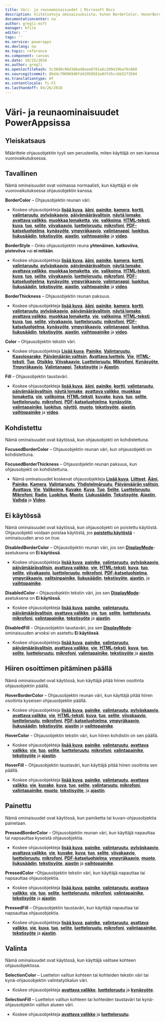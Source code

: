 ```yaml
---
title: Väri- ja reunaominaisuudet | Microsoft Docs
description: Viitetietoja ominaisuuksista, kuten BorderColor, HoverBorderColor ja PressedBorderColor
documentationcenter: na
author: gregli-msft
manager: kfile
editor: ''
tags: ''
ms.service: powerapps
ms.devlang: na
ms.topic: reference
ms.component: canvas
ms.date: 10/25/2016
ms.author: gregli
ms.openlocfilehash: 5c30d0c96d3d6ad8eee0781a6c209419ba70c860
ms.sourcegitcommit: 8bd4c700969d0fd42950581e03fd5ccbb5273584
ms.translationtype: HT
ms.contentlocale: fi-FI
ms.lasthandoff: 04/26/2018
---
```

# <a name="color-and-border-properties-in-powerapps"></a>Väri- ja reunaominaisuudet PowerAppsissa
## <a name="overview"></a>Yleiskatsaus
Määrittele ohjausobjektin tyyli sen perusteella, miten käyttäjä on sen kanssa vuorovaikutuksessa.

## <a name="normal"></a>Tavallinen
Nämä ominaisuudet ovat voimassa normaalisti, kun käyttäjä ei ole vuorovaikutuksessa ohjausobjektin kanssa.

**BorderColor** – Ohjausobjektin reunan väri.

* Koskee ohjausobjekteja **[lisää kuva](control-add-picture.md)**, **[ääni](control-audio-video.md)**, **[painike](control-button.md)**, **[kamera](control-camera.md)**, **[kortti](control-card.md)**, **[valintaruutu](control-check-box.md)**, **[pylväskaavio](control-column-line-chart.md)**, **[päivämäärävalitsin](control-date-picker.md)**, **[näytä lomake](control-form-detail.md)**, **[avattava valikko](control-drop-down.md)**, **[muokkaa lomaketta](control-form-detail.md)**, **[vie](control-export-import.md)**, **[valikoima](control-gallery.md)**, **[HTML-teksti](control-html-text.md)**, **[kuva](control-image.md)**, **[tuo](control-export-import.md)**, **[selite](control-text-box.md)**, **[viivakaavio](control-column-line-chart.md)**, **[luetteloruutu](control-list-box.md)**, **[mikrofoni](control-microphone.md)**, **[PDF-katseluohjelma](control-pdf-viewer.md)**, **[kynäsyöte](control-pen-input.md)**, **[ympyräkaavio](control-pie-chart.md)**, **[valintanappi](control-radio.md)**, **[luokitus](control-rating.md)**, **[liukusäädin](control-slider.md)**, **[tekstisyöte](control-text-input.md)**, **[ajastin](control-timer.md)**, **[vaihtopainike](control-toggle.md)** ja **[video](control-audio-video.md)**.

**BorderStyle** – Onko ohjausobjektin reuna **yhtenäinen**, **katkoviiva**, **pisteviiva** vai **ei mitään**.

* Koskee ohjausobjekteja **[lisää kuva](control-add-picture.md)**, **[ääni](control-audio-video.md)**, **[painike](control-button.md)**, **[kamera](control-camera.md)**, **[kortti](control-card.md)**, **[valintaruutu](control-check-box.md)**, **[pylväskaavio](control-column-line-chart.md)**, **[päivämäärävalitsin](control-date-picker.md)**, **[näytä lomake](control-form-detail.md)**, **[avattava valikko](control-drop-down.md)**, **[muokkaa lomaketta](control-form-detail.md)**, **[vie](control-export-import.md)**, **[valikoima](control-gallery.md)**, **[HTML-teksti](control-html-text.md)**, **[kuva](control-image.md)**, **[tuo](control-export-import.md)**, **[selite](control-text-box.md)**, **[viivakaavio](control-column-line-chart.md)**, **[luetteloruutu](control-list-box.md)**, **[mikrofoni](control-microphone.md)**, **[PDF-katseluohjelma](control-pdf-viewer.md)**, **[kynäsyöte](control-pen-input.md)**, **[ympyräkaavio](control-pie-chart.md)**, **[valintanappi](control-radio.md)**, **[luokitus](control-rating.md)**, **[liukusäädin](control-slider.md)**, **[tekstisyöte](control-text-input.md)**, **[ajastin](control-timer.md)**, **[vaihtopainike](control-toggle.md)** ja **[video](control-audio-video.md)**.

**BorderThickness** – Ohjausobjektin reunan paksuus.

* Koskee ohjausobjekteja **[lisää kuva](control-add-picture.md)**, **[ääni](control-audio-video.md)**, **[painike](control-button.md)**, **[kamera](control-camera.md)**, **[kortti](control-card.md)**, **[valintaruutu](control-check-box.md)**, **[pylväskaavio](control-column-line-chart.md)**, **[päivämäärävalitsin](control-date-picker.md)**, **[näytä lomake](control-form-detail.md)**, **[avattava valikko](control-drop-down.md)**, **[muokkaa lomaketta](control-form-detail.md)**, **[vie](control-export-import.md)**, **[valikoima](control-gallery.md)**, **[HTML-teksti](control-html-text.md)**, **[kuva](control-image.md)**, **[tuo](control-export-import.md)**, **[selite](control-text-box.md)**, **[viivakaavio](control-column-line-chart.md)**, **[luetteloruutu](control-list-box.md)**, **[mikrofoni](control-microphone.md)**, **[PDF-katseluohjelma](control-pdf-viewer.md)**, **[kynäsyöte](control-pen-input.md)**, **[ympyräkaavio](control-pie-chart.md)**, **[valintanappi](control-radio.md)**, **[luokitus](control-rating.md)**, **[liukusäädin](control-slider.md)**, **[tekstisyöte](control-text-input.md)**, **[ajastin](control-timer.md)**, **[vaihtopainike](control-toggle.md)** ja **[video](control-audio-video.md)**.

**Color** – Ohjausobjektin tekstin väri.

* Koskee ohjausobjekteja **[Lisää kuva](control-add-picture.md)**, **[Painike](control-button.md)**, **[Valintaruutu](control-check-box.md)**, **[Kaaviosarake](control-column-line-chart.md)**, **[Päivämäärän valitsin](control-date-picker.md)**, **[Avattava luettelo](control-drop-down.md)**, **[Vie](control-export-import.md)**, **[HTML-teksti](control-html-text.md)**, **[Tuo](control-export-import.md)**, **[Otsikko](control-text-box.md)**, **[Viivakaavio](control-column-line-chart.md)**, **[Luetteloruutu](control-list-box.md)**, **[Mikrofoni](control-microphone.md)**, **[Kynäsyöte](control-pen-input.md)**, **[Ympyräkaavio](control-pie-chart.md)**, **[Valintanappi](control-radio.md)**, **[Tekstisyöte](control-text-input.md)** ja **[Ajastin](control-timer.md)**.

**Fill** – Ohjausobjektin taustaväri.

* Koskee ohjausobjekteja **[lisää kuva](control-add-picture.md)**, **[ääni](control-audio-video.md)**, **[painike](control-button.md)**, **[kortti](control-card.md)**, **[valintaruutu](control-check-box.md)**, **[päivämäärävalitsin](control-date-picker.md)**, **[näytä lomake](control-form-detail.md)**, **[avattava valikko](control-drop-down.md)**, **[muokkaa lomaketta](control-form-detail.md)**, **[vie](control-export-import.md)**, **[valikoima](control-gallery.md)**, **[HTML-teksti](control-html-text.md)**, **[kuvake](control-shapes-icons.md)**, **[kuva](control-image.md)**, **[tuo](control-export-import.md)**, **[selite](control-text-box.md)**, **[luetteloruutu](control-list-box.md)**, **[mikrofoni](control-microphone.md)**, **[PDF-katseluohjelma](control-pdf-viewer.md)**, **[kynäsyöte](control-pen-input.md)**, **[valintapainike](control-radio.md)**, **[luokitus](control-rating.md)**, **[näyttö](control-screen.md)**, **[muoto](control-shapes-icons.md)**, **[tekstisyöte](control-text-input.md)**, **[ajastin](control-timer.md)**, **[vaihtopainike](control-toggle.md)** ja **[video](control-audio-video.md)**.

## <a name="focused"></a>Kohdistettu
Nämä ominaisuudet ovat käytössä, kun ohjausobjekti on kohdistettuna.

**FocusedBorderColor** – Ohjausobjektin reunan väri, kun ohjausobjekti on kohdistettuna.

**FocusedBorderThickness** – Ohjausobjektin reunan paksuus, kun ohjausobjekti on kohdistettuna.

* Nämä ominaisuudet koskevat ohjausobjekteja **[Lisää kuva](control-add-picture.md)**, **[Liitteet](control-attachments.md)**, **[Ääni](control-audio-video.md)**, **[Painike](control-button.md)**, **[Kamera](control-camera.md)**, **[Valintaruutu](control-check-box.md)**, **[Yhdistelmäruutu](control-combo-box.md)**, **[Päivämäärän valitsin](control-date-picker.md)**, **[Avattava](control-drop-down.md)**, **[Vie](control-export-import.md)**, **[Valikoima](control-gallery.md)**, **[Kuvake](control-shapes-icons.md)**, **[Kuva](control-image.md)**, **[Tuo](control-export-import.md)**, **[Selite](control-text-box.md)**, **[Luetteloruutu](control-list-box.md)**, **[Mikrofoni](control-microphone.md)**, **[Radio](control-radio.md)**, **[Luokitus](control-rating.md)**, **[Muoto](control-shapes-icons.md)**, **[Liukusäädin](control-slider.md)**, **[Tekstisyöte](control-text-input.md)**, **[Ajastin](control-timer.md)**, **[Vaihda](control-toggle.md)** ja **[Video](control-audio-video.md)**.

## <a name="disabled"></a>Ei käytössä
Nämä ominaisuudet ovat käytössä, kun ohjausobjekti on poistettu käytöstä.  Ohjausobjekti voidaan poistaa käytöstä, jos **[poistettu käytöstä](properties-core.md)** -ominaisuuden arvo on *true*.

**DisabledBorderColor** – Ohjausobjektin reunan väri, jos sen **[DisplayMode](properties-core.md)**-asetuksena on **Ei käytössä**.

* Koskee ohjausobjekteja **[lisää kuva](control-add-picture.md)**, **[painike](control-button.md)**, **[valintaruutu](control-check-box.md)**, **[pylväskaavio](control-column-line-chart.md)**, **[päivämäärävalitsin](control-date-picker.md)**, **[avattava valikko](control-drop-down.md)**, **[vie](control-export-import.md)**, **[HTML-teksti](control-html-text.md)**, **[kuva](control-image.md)**, **[tuo](control-export-import.md)**, **[selite](control-text-box.md)**, **[viivakaavio](control-column-line-chart.md)**, **[luetteloruutu](control-list-box.md)**, **[mikrofoni](control-microphone.md)**, **[PDF-katseluohjelma](control-pdf-viewer.md)**, **[ympyräkaavio](control-pie-chart.md)**, **[valitsinpainike](control-radio.md)**, **[liukusäädin](control-slider.md)**, **[tekstisyöte](control-text-input.md)**, **[ajastin](control-timer.md)**, ja **[vaihtopainike](control-toggle.md)**.

**DisabledColor** – Ohjausobjektin tekstin väri, jos sen **[DisplayMode](properties-core.md)**-asetuksena on **Ei käytössä**.

* Koskee ohjausobjekteja **[lisää kuva](control-add-picture.md)**, **[painike](control-button.md)**, **[valintaruutu](control-check-box.md)**, **[päivämäärävalitsin](control-date-picker.md)**, **[avattava valikko](control-drop-down.md)**, **[vie](control-export-import.md)**, **[tuo](control-export-import.md)**, **[selite](control-text-box.md)**, **[luetteloruutu](control-list-box.md)**, **[mikrofoni](control-microphone.md)**, **[valintapainike](control-radio.md)**, **[tekstisyöte](control-text-input.md)** ja **[ajastin](control-timer.md)**.

**DisabledFill** – Ohjausobjektin taustaväri, jos sen **[DisplayMode](properties-core.md)**-ominaisuuden arvoksi on asetettu **Ei käytössä**.

* Koskee ohjausobjekteja **[lisää kuva](control-add-picture.md)**, **[painike](control-button.md)**, **[valintaruutu](control-check-box.md)**, **[päivämäärävalitsin](control-date-picker.md)**, **[avattava valikko](control-drop-down.md)**, **[vie](control-export-import.md)**, **[HTML-teksti](control-html-text.md)**, **[kuva](control-image.md)**, **[tuo](control-export-import.md)**, **[selite](control-text-box.md)**, **[luetteloruutu](control-list-box.md)**, **[mikrofoni](control-microphone.md)**, **[valintapainike](control-radio.md)**, **[tekstisyöte](control-text-input.md)** ja **[ajastin](control-timer.md)**.

## <a name="hover"></a>Hiiren osoittimen pitäminen päällä
Nämä ominaisuudet ovat käytössä, kun käyttäjä pitää hiiren osoitinta ohjausobjektin päällä.

**HoverBorderColor** – Ohjausobjektin reunan väri, kun käyttäjä pitää hiiren osoitinta kyseisen ohjausobjektin päällä.

* Koskee ohjausobjekteja **[lisää kuva](control-add-picture.md)**, **[painike](control-button.md)**, **[valintaruutu](control-check-box.md)**, **[pylväskaavio](control-column-line-chart.md)**, **[avattava valikko](control-drop-down.md)**, **[vie](control-export-import.md)**, **[HTML-teksti](control-html-text.md)**, **[kuva](control-image.md)**, **[tuo](control-export-import.md)**, **[selite](control-text-box.md)**, **[viivakaavio](control-column-line-chart.md)**, **[luetteloruutu](control-list-box.md)**, **[mikrofoni](control-microphone.md)**, **[PDF-katseluohjelma](control-pdf-viewer.md)**, **[ympyräkaavio](control-pie-chart.md)**, **[liukusäädin](control-slider.md)**, **[tekstisyöte](control-text-input.md)**, **[ajastin](control-timer.md)** ja **[vaihtopainike](control-toggle.md)**.

**HoverColor** – Ohjausobjektin tekstin väri, kun hiiren kohdistin on sen päällä.

* Koskee ohjausobjekteja **[lisää kuva](control-add-picture.md)**, **[painike](control-button.md)**, **[valintaruutu](control-check-box.md)**, **[avattava valikko](control-drop-down.md)**, **[vie](control-export-import.md)**, **[tuo](control-export-import.md)**, **[selite](control-text-box.md)**, **[luetteloruutu](control-list-box.md)**, **[mikrofoni](control-microphone.md)**, **[valintapainike](control-radio.md)**, **[tekstisyöte](control-text-input.md)** ja **[ajastin](control-timer.md)**.

**HoverFill** – Ohjausobjektin taustaväri, kun käyttäjä pitää hiiren osoitinta sen päällä.

* Koskee ohjausobjekteja **[lisää kuva](control-add-picture.md)**, **[painike](control-button.md)**, **[valintaruutu](control-check-box.md)**, **[avattava valikko](control-drop-down.md)**, **[vie](control-export-import.md)**, **[kuvake](control-shapes-icons.md)**, **[kuva](control-image.md)**, **[tuo](control-export-import.md)**, **[selite](control-text-box.md)**, **[valintaruutu](control-list-box.md)**, **[mikrofoni](control-microphone.md)**, **[valintapainike](control-radio.md)**, **[muoto](control-shapes-icons.md)**, **[tekstisyöte](control-text-input.md)**, ja **[ajastin](control-timer.md)**.

## <a name="pressed"></a>Painettu
Nämä ominaisuudet ovat käytössä, kun painiketta tai kuvan-ohjausobjektia painetaan.

**PressedBorderColor** – Ohjausobjektin reunan väri, kun käyttäjä napauttaa tai napsauttaa kyseistä ohjausobjektia.

* Koskee ohjausobjekteja **[lisää kuva](control-add-picture.md)**, **[painike](control-button.md)**, **[valintaruutu](control-check-box.md)**, **[pylväskaavio](control-column-line-chart.md)**, **[avattava valikko](control-drop-down.md)**, **[vie](control-export-import.md)**, **[kuvake](control-shapes-icons.md)**, **[kuva](control-image.md)**, **[tuo](control-export-import.md)**, **[selite](control-text-box.md)**, **[viivakaavio](control-column-line-chart.md)**, **[luetteloruutu](control-list-box.md)**, **[mikrofoni](control-microphone.md)**, **[PDF-katseluohjelma](control-pdf-viewer.md)**, **[ympyräkaavio](control-pie-chart.md)**, **[muoto](control-shapes-icons.md)**, **[liukusäädin](control-slider.md)**, **[tekstisyöte](control-text-input.md)**, **[ajastin](control-timer.md)** ja **[vaihtopainike](control-toggle.md)**.

**PressedColor** –Ohjausobjektin tekstin väri, kun käyttäjä napauttaa tai napsauttaa ohjausobjektia.

* Koskee ohjausobjekteja **[lisää kuva](control-add-picture.md)**, **[painike](control-button.md)**, **[valintaruutu](control-check-box.md)**, **[avattava valikko](control-drop-down.md)**, **[vie](control-export-import.md)**, **[tuo](control-export-import.md)**, **[selite](control-text-box.md)**, **[luetteloruutu](control-list-box.md)**, **[mikrofoni](control-microphone.md)**, **[valintapainike](control-radio.md)**, **[tekstisyöte](control-text-input.md)** ja **[ajastin](control-timer.md)**.

**PressedFill** – Ohjausobjektin taustaväri, kun käyttäjä napauttaa tai napsauttaa ohjausobjektia.

* Koskee ohjausobjekteja **[lisää kuva](control-add-picture.md)**, **[painike](control-button.md)**, **[valintaruutu](control-check-box.md)**, **[avattava valikko](control-drop-down.md)**, **[vie](control-export-import.md)**, **[kuva](control-image.md)**, **[tuo](control-export-import.md)**, **[selite](control-text-box.md)**, **[luetteloruutu](control-list-box.md)**, **[mikrofoni](control-microphone.md)**, **[valintapainike](control-radio.md)**, **[tekstisyöte](control-text-input.md)** ja **[ajastin](control-timer.md)**.

## <a name="selection"></a>Valinta
Nämä ominaisuudet ovat käytössä, kun käyttäjä valitsee kohteen ohjausobjektissa.

**SelectionColor** – Luettelon valitun kohteen tai kohteiden tekstin väri tai kynä-ohjausobjektin valintatyökalun väri.

* Koskee ohjausobjekteja **[avattava valikko](control-drop-down.md)**, **[luetteloruutu](control-list-box.md)** ja **[kynäsyöte](control-pen-input.md)**.

**SelectionFill** – Luettelon valitun kohteen tai kohteiden taustaväri tai kynä-ohjausobjektin valitun alueen väri.

* Koskee ohjausobjekteja **[avattava valikko](control-drop-down.md)** ja **[luetteloruutu](control-list-box.md)**.

